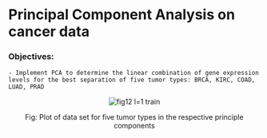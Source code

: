 # Principal Component Analysis on cancer data

### Objectives:
    - Implement PCA to determine the linear combination of gene expression levels for the best separation of five tumor types: BRCA, KIRC, COAD, LUAD, PRAD

<p align="center">
  <img src="https://github.com/user-attachments/assets/ba6e9069-d011-4be3-a425-2ace4491a957" alt="fig12 l=1 train"/>
</p>
<p align="center">
  Fig: Plot of data set for five tumor types in the respective principle components
</p>

